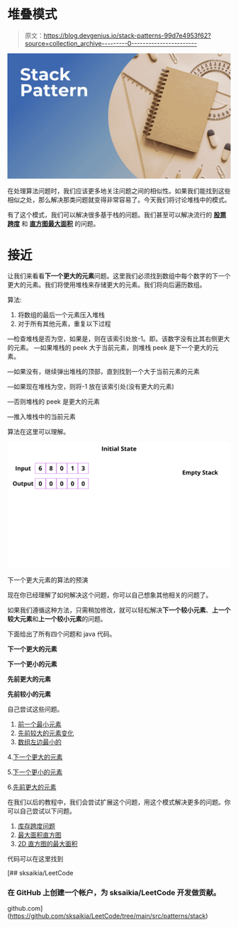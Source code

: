 # 堆叠模式

> 原文：<https://blog.devgenius.io/stack-patterns-99d7e4953f62?source=collection_archive---------0----------------------->

![](img/255b8838dd4670ea0f89bc23d9461a47.png)

在处理算法问题时，我们应该更多地关注问题之间的相似性。如果我们能找到这些相似之处，那么解决那类问题就变得非常容易了。今天我们将讨论堆栈中的模式。

有了这个模式，我们可以解决很多基于栈的问题。我们甚至可以解决流行的 [**股票跨度**](https://www.geeksforgeeks.org/the-stock-span-problem/) 和 [**直方图最大面积**](https://leetcode.com/problems/largest-rectangle-in-histogram/) 的问题。

# **接近**

让我们来看看**下一个更大的元素**问题。这里我们必须找到数组中每个数字的下一个更大的元素。我们将使用堆栈来存储更大的元素。我们将向后遍历数组。

算法:

1.  将数组的最后一个元素压入堆栈
2.  对于所有其他元素，重复以下过程

—检查堆栈是否为空，如果是，则在该索引处放-1。即。该数字没有比其右侧更大的元素。
—如果堆栈的 peek 大于当前元素，则堆栈 peek 是下一个更大的元素。

—如果没有，继续弹出堆栈的顶部，直到找到一个大于当前元素的元素

—如果现在堆栈为空，则将-1 放在该索引处(没有更大的元素)

—否则堆栈的 peek 是更大的元素

—推入堆栈中的当前元素

算法在这里可以理解。

![](img/75e7468f4496f5c6732e6ef9e7d7cf0d.png)

下一个更大元素的算法的预演

现在你已经理解了如何解决这个问题，你可以自己想象其他相关的问题了。

如果我们遵循这种方法，只需稍加修改，就可以轻松解决**下一个较小元素**、**上一个较大元素**和**上一个较小元素**的问题。

下面给出了所有四个问题和 java 代码。

**下一个更大的元素**

**下一个更小的元素**

**先前更大的元素**

**先前较小的元素**

自己尝试这些问题。

1.  [前一个最小元素](https://www.interviewbit.com/problems/nearest-smaller-element/)
2.  [先前较大的元素变化](https://leetcode.com/problems/132-pattern/)
3.  [数组左边最小的](https://www.geeksforgeeks.org/find-the-nearest-smaller-numbers-on-left-side-in-an-array/)

4.[下一个更大的元素](https://www.geeksforgeeks.org/next-greater-element/)

5.[下一个更小的元素](https://www.geeksforgeeks.org/next-smaller-element/)

6.[先前更大的元素](https://www.geeksforgeeks.org/previous-greater-element/)

在我们以后的教程中，我们会尝试扩展这个问题，用这个模式解决更多的问题。你可以自己尝试以下问题。

1.  [库存跨度问题](https://www.geeksforgeeks.org/the-stock-span-problem/)
2.  [最大面积直方图](https://leetcode.com/problems/largest-rectangle-in-histogram/)
3.  [2D 直方图的最大面积](https://www.geeksforgeeks.org/maximum-size-rectangle-binary-sub-matrix-1s/)

代码可以在这里找到

[](https://github.com/sksaikia/LeetCode/tree/main/src/patterns/stack) [## sksaikia/LeetCode

### 在 GitHub 上创建一个帐户，为 sksaikia/LeetCode 开发做贡献。

github.com](https://github.com/sksaikia/LeetCode/tree/main/src/patterns/stack)